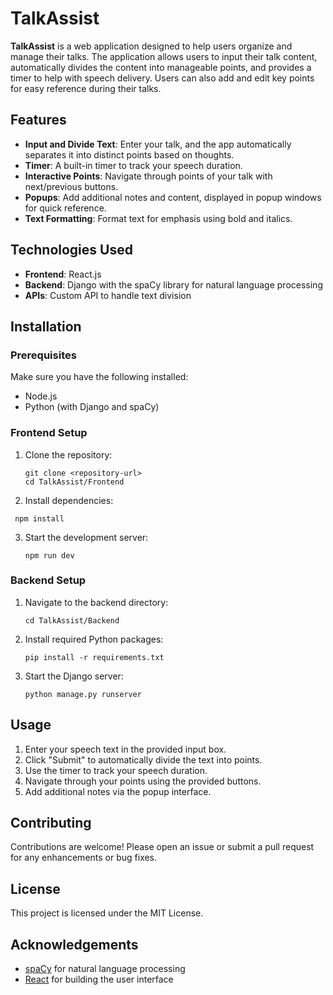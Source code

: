 # TalkAssist

**TalkAssist** is a web application designed to help users organize and manage their talks. The application allows users to input their talk content, automatically divides the content into manageable points, and provides a timer to help with speech delivery. Users can also add and edit key points for easy reference during their talks.

## Features

- **Input and Divide Text**: Enter your talk, and the app automatically separates it into distinct points based on thoughts.
- **Timer**: A built-in timer to track your speech duration.
- **Interactive Points**: Navigate through points of your talk with next/previous buttons.
- **Popups**: Add additional notes and content, displayed in popup windows for quick reference.
- **Text Formatting**: Format text for emphasis using bold and italics.

## Technologies Used

- **Frontend**: React.js
- **Backend**: Django with the spaCy library for natural language processing
- **APIs**: Custom API to handle text division

## Installation

### Prerequisites

Make sure you have the following installed:

- Node.js
- Python (with Django and spaCy)

### Frontend Setup

1. Clone the repository:

   ```
   git clone <repository-url>
   cd TalkAssist/Frontend
   ```

2. Install dependencies:

  ```
   npm install 
   ```

3. Start the development server:

   ```
   npm run dev
   ```

### Backend Setup

1. Navigate to the backend directory:

   ```
   cd TalkAssist/Backend 
   ```

2. Install required Python packages:

   ```
   pip install -r requirements.txt 
   ```

3. Start the Django server:

   ``` 
   python manage.py runserver 
   ```

## Usage

1. Enter your speech text in the provided input box.
2. Click "Submit" to automatically divide the text into points.
3. Use the timer to track your speech duration.
4. Navigate through your points using the provided buttons.
5. Add additional notes via the popup interface.

## Contributing

Contributions are welcome! Please open an issue or submit a pull request for any enhancements or bug fixes.

## License

This project is licensed under the MIT License.

## Acknowledgements

- [spaCy](https://spacy.io/) for natural language processing
- [React](https://reactjs.org/) for building the user interface
